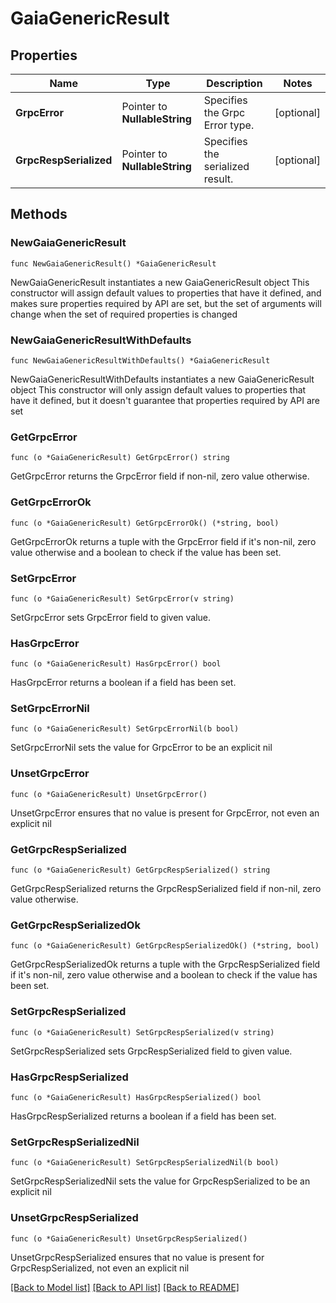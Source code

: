 # GaiaGenericResult

## Properties

Name | Type | Description | Notes
------------ | ------------- | ------------- | -------------
**GrpcError** | Pointer to **NullableString** | Specifies the Grpc Error type. | [optional] 
**GrpcRespSerialized** | Pointer to **NullableString** | Specifies the serialized result. | [optional] 

## Methods

### NewGaiaGenericResult

`func NewGaiaGenericResult() *GaiaGenericResult`

NewGaiaGenericResult instantiates a new GaiaGenericResult object
This constructor will assign default values to properties that have it defined,
and makes sure properties required by API are set, but the set of arguments
will change when the set of required properties is changed

### NewGaiaGenericResultWithDefaults

`func NewGaiaGenericResultWithDefaults() *GaiaGenericResult`

NewGaiaGenericResultWithDefaults instantiates a new GaiaGenericResult object
This constructor will only assign default values to properties that have it defined,
but it doesn't guarantee that properties required by API are set

### GetGrpcError

`func (o *GaiaGenericResult) GetGrpcError() string`

GetGrpcError returns the GrpcError field if non-nil, zero value otherwise.

### GetGrpcErrorOk

`func (o *GaiaGenericResult) GetGrpcErrorOk() (*string, bool)`

GetGrpcErrorOk returns a tuple with the GrpcError field if it's non-nil, zero value otherwise
and a boolean to check if the value has been set.

### SetGrpcError

`func (o *GaiaGenericResult) SetGrpcError(v string)`

SetGrpcError sets GrpcError field to given value.

### HasGrpcError

`func (o *GaiaGenericResult) HasGrpcError() bool`

HasGrpcError returns a boolean if a field has been set.

### SetGrpcErrorNil

`func (o *GaiaGenericResult) SetGrpcErrorNil(b bool)`

 SetGrpcErrorNil sets the value for GrpcError to be an explicit nil

### UnsetGrpcError
`func (o *GaiaGenericResult) UnsetGrpcError()`

UnsetGrpcError ensures that no value is present for GrpcError, not even an explicit nil
### GetGrpcRespSerialized

`func (o *GaiaGenericResult) GetGrpcRespSerialized() string`

GetGrpcRespSerialized returns the GrpcRespSerialized field if non-nil, zero value otherwise.

### GetGrpcRespSerializedOk

`func (o *GaiaGenericResult) GetGrpcRespSerializedOk() (*string, bool)`

GetGrpcRespSerializedOk returns a tuple with the GrpcRespSerialized field if it's non-nil, zero value otherwise
and a boolean to check if the value has been set.

### SetGrpcRespSerialized

`func (o *GaiaGenericResult) SetGrpcRespSerialized(v string)`

SetGrpcRespSerialized sets GrpcRespSerialized field to given value.

### HasGrpcRespSerialized

`func (o *GaiaGenericResult) HasGrpcRespSerialized() bool`

HasGrpcRespSerialized returns a boolean if a field has been set.

### SetGrpcRespSerializedNil

`func (o *GaiaGenericResult) SetGrpcRespSerializedNil(b bool)`

 SetGrpcRespSerializedNil sets the value for GrpcRespSerialized to be an explicit nil

### UnsetGrpcRespSerialized
`func (o *GaiaGenericResult) UnsetGrpcRespSerialized()`

UnsetGrpcRespSerialized ensures that no value is present for GrpcRespSerialized, not even an explicit nil

[[Back to Model list]](../README.md#documentation-for-models) [[Back to API list]](../README.md#documentation-for-api-endpoints) [[Back to README]](../README.md)


